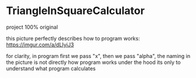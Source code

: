 # TriangleInSquareCalculator

project 100% original


this picture perfectly describes how to program works:
https://imgur.com/a/dLIyiJ3

for clarity, in program first we pass "x", then we pass "alpha", the
naming in the picture is not directly how program works under the hood
its only to understand what program calculates
